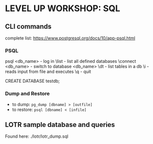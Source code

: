 # LEVEL UP WORKSHOP: SQL

## CLI commands

complete list: https://www.postgresql.org/docs/10/app-psql.html

### PSQL

psql <db_name> - log in
\list - list all defined databases
\connect <db_name> - switch to database <db_name>
\dt - list tables in a db
\i <filename> - reads input from file and executes
\q - quit

CREATE DATABASE testdb;

### Dump and Restore

- to dump: `pg_dump [dbname] > [outfile]`
- to restore: `psql [dbname] < [infile]`

## LOTR sample database and queries

Found here: ./lotr/lotr_dump.sql

